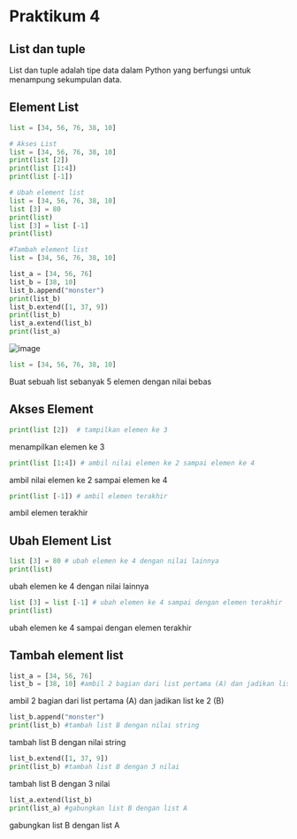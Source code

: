 # Praktikum 4
## List dan tuple
List dan tuple adalah tipe data dalam Python yang berfungsi untuk menampung sekumpulan data.

## Element List
```Python
list = [34, 56, 76, 38, 10] 

# Akses List
list = [34, 56, 76, 38, 10] 
print(list [2]) 
print(list [1:4]) 
print(list [-1])

# Ubah element list
list = [34, 56, 76, 38, 10]
list [3] = 80 
print(list)
list [3] = list [-1] 
print(list)

#Tambah element list
list = [34, 56, 76, 38, 10]

list_a = [34, 56, 76]
list_b = [38, 10]
list_b.append("monster")
print(list_b)
list_b.extend([1, 37, 9])
print(list_b)
list_a.extend(list_b)
print(list_a)
````
![image](https://github.com/user-attachments/assets/0fcf6e8e-07a7-4597-86df-ab78546eaf9a)

```Python
list = [34, 56, 76, 38, 10] 
````

Buat sebuah list sebanyak 5 elemen dengan nilai bebas

## Akses Element

```Python
print(list [2])  # tampilkan elemen ke 3
````

menampilkan elemen ke 3

```Python
print(list [1:4]) # ambil nilai elemen ke 2 sampai elemen ke 4
````

ambil nilai elemen ke 2 sampai elemen ke 4

```Python
print(list [-1]) # ambil elemen terakhir
````

 ambil elemen terakhir

## Ubah Element List

```Python
list [3] = 80 # ubah elemen ke 4 dengan nilai lainnya
print(list)
````

ubah elemen ke 4 dengan nilai lainnya

```Python
list [3] = list [-1] # ubah elemen ke 4 sampai dengan elemen terakhir
print(list)
````

ubah elemen ke 4 sampai dengan elemen terakhir

## Tambah element list

```Python
list_a = [34, 56, 76]
list_b = [38, 10] #ambil 2 bagian dari list pertama (A) dan jadikan list ke 2 (B)
````

ambil 2 bagian dari list pertama (A) dan jadikan list ke 2 (B)

```Python
list_b.append("monster")
print(list_b) #tambah list B dengan nilai string
````

tambah list B dengan nilai string

```Python
list_b.extend([1, 37, 9])
print(list_b) #tambah list B dengan 3 nilai
````

tambah list B dengan 3 nilai

```Python
list_a.extend(list_b)
print(list_a) #gabungkan list B dengan list A
````
gabungkan list B dengan list A




